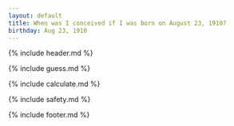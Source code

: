 ```yaml
---
layout: default
title: When was I conceived if I was born on August 23, 1910?
birthday: Aug 23, 1910
---
```


{% include header.md %}

{% include guess.md %}

{% include calculate.md %}

{% include safety.md %}

{% include footer.md %}



